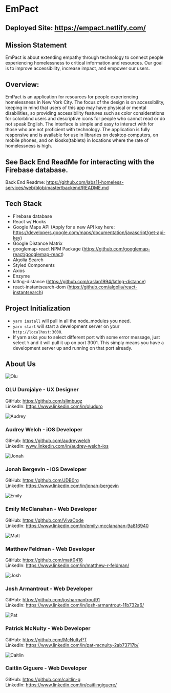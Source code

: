 # EmPact

## Deployed Site: https://empact.netlify.com/

## Mission Statement

EmPact is about extending empathy through technology to connect people experiencing homelessness to critical information and resources. Our goal is to improve accessibility, increase impact, and empower our users.

## Overview:

EmPact is an application for resources for people experiencing homelessness in New York City. The focus of the design is on accessibility, keeping in mind that users of this app may have physical or mental disabilities, so providing accessibility features such as color considerations for colorblind users and descriptive icons for people who cannot read or do not speak English. The interface is simple and easy to interact with for those who are not proficient with technology. The application is fully responsive and is available for use in libraries on desktop computers, on mobile phones, and on kiosks(tablets) in locations where the rate of homelessness is high.

## See Back End ReadMe for interacting with the Firebase database.

Back End Readme: https://github.com/labs11-homeless-services/web/blob/master/backend/README.md

## Tech Stack

- Firebase database
- React w/ Hooks
- Google Maps API (Apply for a new API key here: https://developers.google.com/maps/documentation/javascript/get-api-key)
- Google Distance Matrix
- googlemap-react NPM Package (https://github.com/googlemap-react/googlemap-react)
- Algolia Search
- Styled Components
- Axios
- Enzyme
- latlng-distance (https://github.com/raslan1994/latlng-distance)
- react-instantsearch-dom (https://github.com/algolia/react-instantsearch)

## Project Initialization

- `yarn install` will pull in all the node_modules you need.
- `yarn start` will start a development server on your `http://localhost:3000`.
- If yarn asks you to select different port with some error message, just select `Y` and it will pull it up on port 3001. This simply means you have a development server up and running on that port already.

## About Us

![Olu](./img/olu2.jpg)

### OLU Durojaiye - UX Designer

GitHub: https://github.com/slimbugz  
LinkedIn: https://www.linkedin.com/in/oluduro

![Audrey](./img/audrey.jpg)

### Audrey Welch - iOS Developer

GitHub: https://github.com/audreywelch  
LinkedIn: www.linkedin.com/in/audrey-welch-ios

![Jonah](./img/jonah2.jpg)

### Jonah Bergevin - iOS Developer

GitHub: https://github.com/JDB0rg  
LinkedIn: https://www.linkedin.com/in/jonah-bergevin

![Emily](./img/emily2.jpg)

### Emily McClanahan - Web Developer

GitHub: https://github.com/VivaCode  
LinkedIn: https://www.linkedin.com/in/emily-mcclanahan-9a816940

![Matt](./img/Matt.jpg)

### Matthew Feldman - Web Developer

GitHub: https://github.com/matt0418  
LinkedIn: https://www.linkedin.com/in/matthew-r-feldman/

![Josh](./img/josh.png)

### Josh Armantrout - Web Developer

GitHub: https://github.com/josharmantrout91  
LinkedIn: https://www.linkedin.com/in/josh-armantrout-11b732a6/

![Pat](./img/Pat.jpg)

### Patrick McNulty - Web Developer

GitHub: https://github.com/McNultyPT  
LinkedIn: https://www.linkedin.com/in/pat-mcnulty-2ab73717b/

![Caitlin](./img/caitlin.jpg)

### Caitlin Giguere - Web Developer

GitHub: https://github.com/caitlin-g  
LinkedIn: https://www.linkedin.com/in/caitlingiguere/
